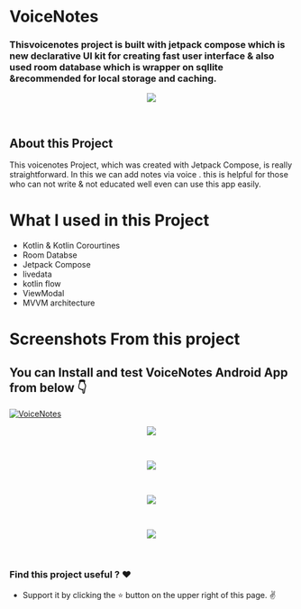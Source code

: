# VoiceNotes
### Thisvoicenotes project is built with jetpack compose which is new declarative UI kit for creating fast user interface & also used room database which is wrapper on sqllite &recommended for local storage and caching.

<p align="center">
  
<img   src="https://github.com/AzadTom/VoiceNotes/blob/master/app/src/main/assets/logo.png">
</p>
<br>


## About this Project
This voicenotes Project, which was created with Jetpack Compose, is really straightforward. In this we can add notes via voice .
this is helpful for those who can not write & not educated well even can use this app easily.

# What I used in this Project 
* Kotlin & Kotlin Corourtines
* Room Databse
* Jetpack Compose
* livedata
* kotlin flow
* ViewModal
* MVVM architecture

# Screenshots From this project
## You can Install and test VoiceNotes Android App from below 👇

[![VoiceNotes](https://img.shields.io/badge/VoiceNotes-APK-red.svg?style=for-the-badge&logo=android)](https://github.com/AzadTom/VoiceNotes/raw/master/app/release/app-release.apk)


<p align="center">
    <img  src="https://github.com/AzadTom/VoiceNotes/blob/master/app/src/main/assets/2.jpg">
</p>
<br>


<p align="center">
    <img  src="https://github.com/AzadTom/VoiceNotes/blob/master/app/src/main/assets/3.jpg">
</p>
<br>

<p align="center">
    <img  src="https://github.com/AzadTom/VoiceNotes/blob/master/app/src/main/assets/4.jpg">
</p>
<br>

<p align="center">
    <img  src="https://github.com/AzadTom/VoiceNotes/blob/master/app/src/main/assets/5.jpg">
</p>
<br>


### Find this project useful ? :heart:

* Support it by clicking the :star: button on the upper right of this page. :v:
